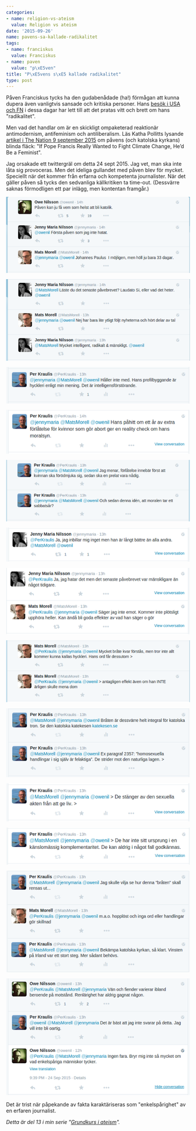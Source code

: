 ```yaml
---
categories:
- name: religion-vs-ateism
  value: Religion vs ateism
date: '2015-09-26'
name: pavens-sa-kallade-radikalitet
tags:
- name: franciskus
  value: Franciskus
- name: paven
  value: "p\xE5ven"
title: "P\xE5vens s\xE5 kallade radikalitet"
type: post
---
```

Påven Franciskus tycks ha den gudabenådade (ha!) förmågan att kunna dupera även vanligtvis sansade och kritiska personer. Hans [besök i USA och FN](http://www.dn.se/nyheter/varlden/paven-vill-se-universellt-brodraskap/) i dessa dagar har lett till att det pratas vitt och brett om hans "radikalitet". 

Men vad det handlar om är en skickligt ompaketerad reaktionär antimodernism, antifeminism och antiliberalism. Läs Katha Pollitts lysande [artikel i The Nation 9 september 2015](http://www.thenation.com/article/the-popes-blind-spot/) om påvens (och katolska kyrkans) blinda fläck: "If Pope Francis Really Wanted to Fight Climate Change, He’d Be a Feminist".

Jag orsakade ett twittergräl om detta 24 sept 2015. Jag vet, man ska inte låta sig provoceras. Men det ideliga gullandet med påven blev för mycket. Speciellt när det kommer från erfarna och kompetenta journalister. När det gäller påven så tycks den sedvanliga källkritiken ta time-out. (Dessvärre saknas förmodligen ett par inlägg, men kontentan framgår.)



[![franciskus-8](/files/franciskus-8.png)](/files/franciskus-8.png)

[![franciskus-1](/files/franciskus-1.png)](/files/franciskus-1.png)

[![franciskus-2](/files/franciskus-2.png)](/files/franciskus-2.png)

[![franciskus-7](/files/franciskus-7.png)](/files/franciskus-7.png)

[![franciskus-12](/files/franciskus-12.png)](/files/franciskus-12.png)

[![franciskus-11](/files/franciskus-11.png)](/files/franciskus-11.png)

[![franciskus-10](/files/franciskus-101.png)](/files/franciskus-101.png)

[![franciskus-4](/files/franciskus-4.png)](/files/franciskus-4.png)

[![franciskus-5](/files/franciskus-5.png)](/files/franciskus-5.png)

[![franciskus-13](/files/franciskus-13.png)](/files/franciskus-13.png)

[![franciskus-14](/files/franciskus-14.png)](/files/franciskus-14.png)

[![franciskus-9](/files/franciskus-9.png)](/files/franciskus-9.png)

[![franciskus-6](/files/franciskus-6.png)](/files/franciskus-6.png)

Det är trist när påpekande av fakta karaktäriseras som "enkelspårighet" av en erfaren journalist.

*Detta är del 13 i min serie "[Grundkurs i ateism](/grundkurs-i-ateism/)".*

